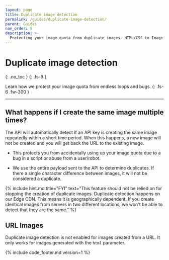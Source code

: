 ```yaml
---
layout: page
title: Duplicate image detection
permalink: /guides/duplicate-image-detection/
parent: Guides
nav_order: 8
description: >-
  Protecting your image quota from duplicate images. HTML/CSS to Image API.
---
```

# Duplicate image detection
{: .no_toc }
{: .fs-9 }

Learn how we protect your image quota from endless loops and bugs.
{: .fs-6 .fw-300 }

<hr>

## What happens if I create the same image multiple times?

The API will automatically detect if an API key is creating the same image repeatedly within a short time period. When this happens, a new image will not be created and you will get back the URL to the existing image.

- This protects you from accidentally using up your image quota due to a bug in a script or abuse from a user/robot.

- We use the entire payload sent to the API to determine duplicates. If there a single character difference between images, it will not be considered a duplicate.

{% include hint.md title="FYI" text="This feature should not be relied on for stopping the creation of duplicate images. Duplicate detection happens on our Edge CDN. This means it is geographically dependent. If you create identical images from servers in two different locations, we won't be able to detect that they are the same." %}

## URL Images

Duplicate image detection is not enabled for images created from a URL. It only works for images generated with the `html` parameter.


{% include code_footer.md version=1 %}
